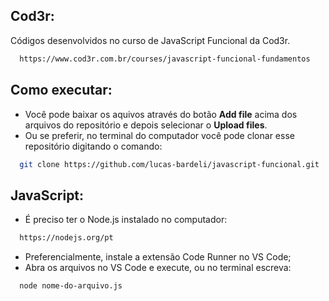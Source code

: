 
## Cod3r:
Códigos desenvolvidos no curso de JavaScript Funcional da Cod3r.
```bash
  https://www.cod3r.com.br/courses/javascript-funcional-fundamentos
```

## Como executar:
* Você pode baixar os aquivos através do botão **Add file** acima dos arquivos do repositório e depois selecionar o **Upload files**.
* Ou se preferir, no terminal do computador você pode clonar esse repositório digitando o comando:
```bash
  git clone https://github.com/lucas-bardeli/javascript-funcional.git
```

## JavaScript:
* É preciso ter o Node.js instalado no computador:
```bash
  https://nodejs.org/pt
```
* Preferencialmente, instale a extensão Code Runner no VS Code;
* Abra os arquivos no VS Code e execute, ou no terminal escreva:
```bash
  node nome-do-arquivo.js
```
